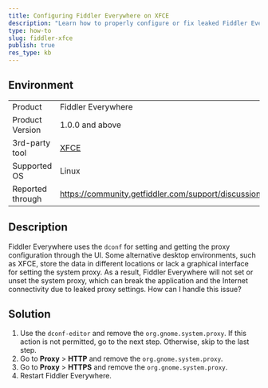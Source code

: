 ```yaml
---
title: Configuring Fiddler Everywhere on XFCE
description: "Learn how to properly configure or fix leaked Fiddler Everywhere web-debugging proxy on XFCE and other Linux desktop with environments without graphical proxy settings."
type: how-to
slug: fiddler-xfce
publish: true
res_type: kb
---
```


## Environment

|   |   |
|---|---|
| Product   |  Fiddler Everywhere  |
| Product Version | 1.0.0 and above  |
| 3rd-party tool | [XFCE](https://aws.amazon.com/cli/) |
| Supported OS | Linux |
| Reported through | https://community.getfiddler.com/support/discussions/topics/12000025720 |

## Description

Fiddler Everywhere uses the `dconf` for setting and getting the proxy configuration through the UI. Some alternative desktop environments, such as XFCE, store the data in different locations or lack a graphical interface for setting the system proxy. As a result, Fiddler Everywhere will not set or unset the system proxy, which can break the application and the Internet connectivity due to leaked proxy settings. How can I handle this issue?

## Solution

1. Use the `dconf-editor` and remove the `org.gnome.system.proxy`. If this action is not permitted, go to the next step. Otherwise, skip to the last step.
1. Go to **Proxy** > **HTTP** and remove the `org.gnome.system.proxy`.
1. Go to **Proxy** > **HTTPS** and remove the `org.gnome.system.proxy`.
1. Restart Fiddler Everywhere.
